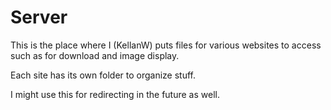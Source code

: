 # Server
This is the place where I (KellanW) puts files for various websites to access such as for download and image display. 

Each site has its own folder to organize stuff. 

I might use this for redirecting in the future as well. 
